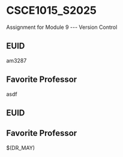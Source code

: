 # CSCE1015_S2025

Assignment for Module 9 --- Version Control

## EUID
am3287
## Favorite Professor
asdf
## EUID

## Favorite Professor
$(DR_MAY)
